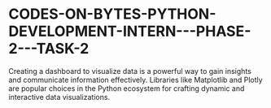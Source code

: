 # CODES-ON-BYTES-PYTHON-DEVELOPMENT-INTERN---PHASE-2---TASK-2
 Creating a dashboard to visualize data is a powerful way to gain insights and communicate information effectively. Libraries like Matplotlib and Plotly are popular choices in the Python ecosystem for crafting dynamic and interactive data visualizations.
